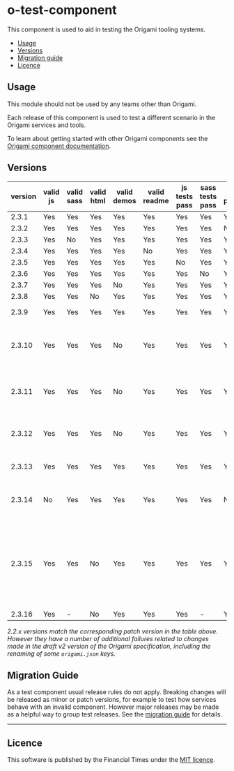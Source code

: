 # o-test-component

This component is used to aid in testing the Origami tooling systems.

- [Usage](#usage)
- [Versions](#versions)
- [Migration guide](#migration-guide)
- [Licence](#licence)

## Usage

This module should not be used by any teams other than Origami.

Each release of this component is used to test a different scenario in the Origami services and tools.

To learn about getting started with other Origami components see the [Origami component documentation](https://origami.ft.com/docs/components).


## Versions

|version|valid js|valid sass|valid html|valid demos|valid readme|js tests pass|sass tests pass|js lint passes|sass lint passes|valid origami.json  |description                      |
|-------|--------|----------|----------|-----------|------------|-------------|---------------|--------------|----------------|--------------------|---------------------------------|
|2.3.1  | Yes    | Yes      | Yes      | Yes       | Yes        | Yes         | Yes           | Yes          | No             | Yes  |                                               |
|2.3.2  | Yes    | Yes      | Yes      | Yes       | Yes        | Yes         | Yes           | No           | Yes            | Yes  |                                               |
|2.3.3  | Yes    | No       | Yes      | Yes       | Yes        | Yes         | Yes           | Yes          | No             | Yes  |                                               |
|2.3.4  | Yes    | Yes      | Yes      | Yes       | No         | Yes         | Yes           | Yes          | Yes            | Yes  |                                               |
|2.3.5  | Yes    | Yes      | Yes      | Yes       | Yes        | No          | Yes           | Yes          | Yes            | Yes  |                                               |
|2.3.6  | Yes    | Yes      | Yes      | Yes       | Yes        | Yes         | No            | Yes          | Yes            | Yes  |                                               |
|2.3.7  | Yes    | Yes      | Yes      | No        | Yes        | Yes         | Yes           | Yes          | Yes            | Yes  |                                               |
|2.3.8  | Yes    | Yes      | No       | Yes       | Yes        | Yes         | Yes           | Yes          | Yes            | Yes  |                                               |
|2.3.9  | Yes    | Yes      | Yes      | Yes       | Yes        | Yes         | Yes           | Yes          | Yes            | Yes  | ✅ All correct.                                |
|2.3.10 | Yes    | Yes      | Yes      | No        | Yes        | Yes         | Yes           | Yes          | Yes            | Yes  | The demo's mustache causes a compilation error|
|2.3.11 | Yes    | Yes      | Yes      | No        | Yes        | Yes         | Yes           | Yes          | Yes            | Yes  | The demo's sass causes a compilation error    |
|2.3.12 | Yes    | Yes      | Yes      | No        | Yes        | Yes         | Yes           | Yes          | Yes            | Yes  | The demo's js causes a compilation error      |
|2.3.13 | Yes    | Yes      | Yes      | Yes       | Yes        | Yes         | Yes           | Yes          | Yes            | No   | No origami.json file                          |
|2.3.14 | No     | Yes      | Yes      | Yes       | Yes        | Yes         | Yes           | No           | Yes            | Yes  | Syntax errors in component js                 |
|2.3.15 | Yes    | Yes      | No       | Yes       | Yes        | Yes         | Yes           | Yes          | Yes            | Yes  | The demo html contains invalid syntax which causes prettier to throw an error |
|2.3.16 | Yes    | -        | No       | Yes       | Yes        | Yes         | -             | Yes          | Yes            | Yes  |                                               |

_2.2.x versions match the corresponding patch version in the table above. However they have a number of additional failures related to changes made in the draft v2 version of the Origami specification, including the renaming of some `origami.json` keys._

## Migration Guide
As a test component usual release rules do not apply. Breaking changes will be released as minor or patch versions, for example to test how services behave with an invalid component. However major releases may be made as a helpful way to group test releases. See the [migration guide](MIGRATION.md) for details.

***

## Licence

This software is published by the Financial Times under the [MIT licence](http://opensource.org/licenses/MIT).

